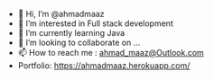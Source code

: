 - 👋 Hi, I’m @ahmadmaaz
- 👀 I’m interested in Full stack development
- 🌱 I’m currently learning Java
- 💞️ I’m looking to collaborate on ...
- 📫 How to reach me : ahmad_maaz@Outlook.com
- Portfolio: https://ahmadmaaz.herokuapp.com/

<!---
ahmadmaaz/ahmadmaaz is a ✨ special ✨ repository because its `README.md` (this file) appears on your GitHub profile.
You can click the Preview link to take a look at your changes.
--->
